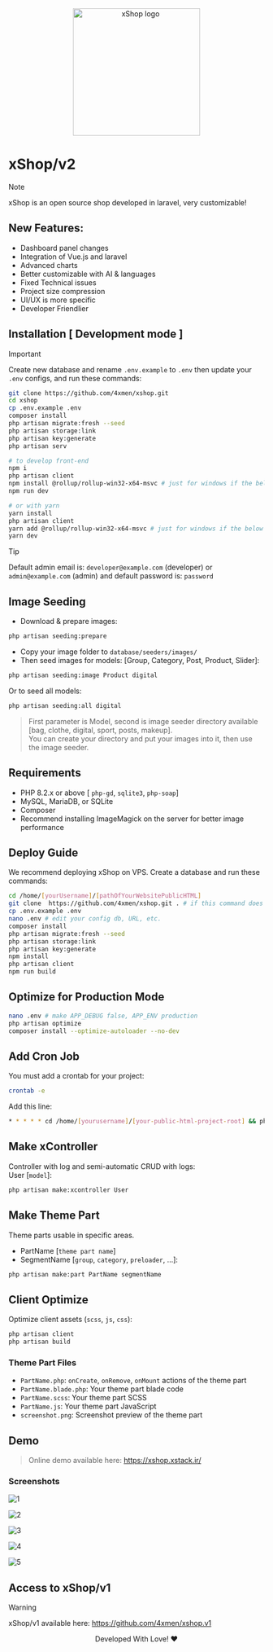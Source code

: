 <div align="center">
    <img width="250" src="resources/images/xshop-logo.svg" alt="xShop logo">
</div>

# xShop/v2

> [!NOTE]
> xShop is an open source shop developed in laravel, very customizable!

## New Features:

- Dashboard panel changes
- Integration of Vue.js and laravel
- Advanced charts
- Better customizable with AI & languages
- Fixed Technical issues
- Project size compression
- UI/UX is more specific
- Developer Friendlier

## Installation [ Development mode ]

> [!IMPORTANT]  
> Create new database and rename `.env.example` to `.env` then update your `.env` configs, and run these commands:

```bash
git clone https://github.com/4xmen/xshop.git
cd xshop
cp .env.example .env
composer install
php artisan migrate:fresh --seed
php artisan storage:link
php artisan key:generate
php artisan serv

# to develop front-end
npm i
php artisan client
npm install @rollup/rollup-win32-x64-msvc # just for windows if the below line does not work
npm run dev

# or with yarn
yarn install
php artisan client
yarn add @rollup/rollup-win32-x64-msvc # just for windows if the below line does not work
yarn dev
```

> [!TIP]
> Default admin email is: `developer@example.com` (developer) or `admin@example.com` (admin) and default password is: `password`

## Image Seeding 

- Download & prepare images:  
```bash
php artisan seeding:prepare
```
- Copy your image folder to `database/seeders/images/`  
- Then seed images for models: [Group, Category, Post, Product, Slider]:

```bash
php artisan seeding:image Product digital
```

Or to seed all models:

```bash
php artisan seeding:all digital
```

> First parameter is Model, second is image seeder directory available [bag, clothe, digital, sport, posts, makeup].  
> You can create your directory and put your images into it, then use the image seeder.

## Requirements

- PHP 8.2.x or above [ `php-gd`, `sqlite3`, `php-soap`]
- MySQL, MariaDB, or SQLite
- Composer
- Recommend installing ImageMagick on the server for better image performance

## Deploy Guide

We recommend deploying xShop on VPS. Create a database and run these commands:

```bash
cd /home/[yourUsername]/[pathOfYourWebsitePublicHTML]
git clone  https://github.com/4xmen/xshop.git . # if this command does not work, make the folder empty first
cp .env.example .env
nano .env # edit your config db, URL, etc.
composer install
php artisan migrate:fresh --seed
php artisan storage:link
php artisan key:generate
npm install
php artisan client
npm run build
```

## Optimize for Production Mode

```bash
nano .env # make APP_DEBUG false, APP_ENV production
php artisan optimize
composer install --optimize-autoloader --no-dev
```

## Add Cron Job

You must add a crontab for your project:

```bash
crontab -e
```

Add this line:

```bash
* * * * * cd /home/[yourusername]/[your-public-html-project-root] && php artisan schedule:run >> /dev/null 2>&1
```

## Make xController

Controller with log and semi-automatic CRUD with logs:  
User [`model`]:

```bash
php artisan make:xcontroller User
```

## Make Theme Part

Theme parts usable in specific areas.

- PartName [`theme part name`]
- SegmentName [`group`, `category`, `preloader`, ...]:

```bash
php artisan make:part PartName segmentName
```

## Client Optimize

Optimize client assets (`scss`, `js`, `css`):

```bash
php artisan client
php artisan build
```

### Theme Part Files

- `PartName.php`: `onCreate`, `onRemove`, `onMount` actions of the theme part
- `PartName.blade.php`: Your theme part blade code
- `PartName.scss`: Your theme part SCSS
- `PartName.js`: Your theme part JavaScript
- `screenshot.png`: Screenshot preview of the theme part

## Demo

> Online demo available here: <a href="https://xshop.xstack.ir/login">https://xshop.xstack.ir/</a>

### Screenshots

![1](https://raw.githubusercontent.com/A1Gard/xshop-installer-assets/master/screenshots/xshop-screenshot1.png)

![2](https://raw.githubusercontent.com/A1Gard/xshop-installer-assets/master/screenshots/xshop-screenshot2.png)

![3](https://raw.githubusercontent.com/A1Gard/xshop-installer-assets/master/screenshots/xshop-screenshot3.jpg)

![4](https://raw.githubusercontent.com/A1Gard/xshop-installer-assets/master/screenshots/xshop-screenshot4.png)

![5](https://raw.githubusercontent.com/A1Gard/xshop-installer-assets/master/screenshots/xshop-screenshot5.jpg)

## Access to xShop/v1

> [!WARNING]  
> xShop/v1 available here: <a href="https://github.com/4xmen/xshop.v1">https://github.com/4xmen/xshop.v1</a>

<p align="center"> 
    Developed With Love! ❤️
</p>
